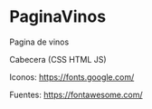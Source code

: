 # PaginaVinos
 Pagina de vinos

Cabecera (CSS HTML JS)

Iconos:
https://fonts.google.com/

Fuentes:
https://fontawesome.com/
